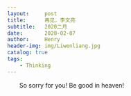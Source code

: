 ```yaml
---
layout:     post
title:      再见，李文亮
subtitle:   2020二月
date:       2020-02-07
author:     Henry
header-img: img/Liwenliang.jpg
catalog: true
tags:
    - Thinking
---
```


&emsp;&emsp;So sorry for you! Be good in heaven!
